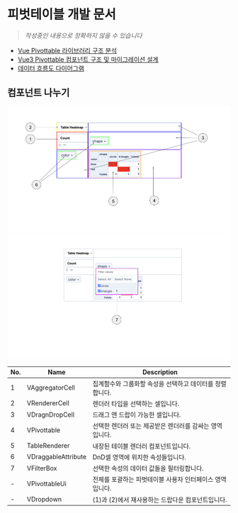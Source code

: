 # 피벗테이블 개발 문서

> _작성중인 내용으로 정확하지 않을 수 있습니다_

- [Vue Pivottable 라이브러리 구조 분석](./vue-pivottable-as-is.md)
- [Vue3 Pivottable 컴포넌트 구조 및 마이그레이션 설계](./vue-pivottable-migration-design-spec.md)
- [데이터 흐름도 다이어그램](./data-flow.md)

## 컴포넌트 나누기

![001](./images/vue-pivottable-cmp-1.png)
![002](./images/vue-pivottable-cmp-2.png)

|No.|Name               |Description        |
|---|-------------------|-------------------|
|1  |VAggregatorCell    |집계함수와 그룹화할 속성을 선택하고 데이터를 정렬합니다.|
|2  |VRendererCell      |렌더러 타입을 선택하는 셀입니다.|
|3  |VDragnDropCell     |드래그 앤 드랍이 가능한 셀입니다.|
|4  |VPivottable        |선택한 렌더러 또는 제공받은 렌더러를 감싸는 영역입니다.|
|5  |TableRenderer      |내장된 테이블 렌더러 컴포넌트입니다.|
|6  |VDraggableAttribute|DnD셀 영역에 위치한 속성들입니다.|
|7  |VFilterBox         |선택한 속성의 데이터 값들을 필터링합니다.|
|-  |VPivottableUi      |전체를 포괄하는 피벗테이블 사용자 인터페이스 영역입니다.|
|-  |VDropdown          |(1)과 (2)에서 재사용하는 드랍다운 컴포넌트입니다.|
